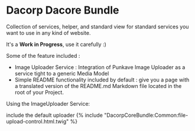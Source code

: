 Dacorp Dacore Bundle
====================

Collection of services, helper, and standard view for standard services you want to use in any kind of website.

It's a **Work in Progress**, use it carefully :)

Some of the feature included :

* Image Uploader Service : Integration of Punkave Image Uploader as a service tight to a generic Media Model
* Simple README functionality included by default : give you a page with a translated version of the README.md Markdown file located in the root of your Project.


Using the ImageUploader Service:

include the default uploader
    {% include "DacorpCoreBundle:Common:file-upload-control.html.twig" %}


